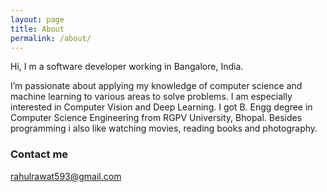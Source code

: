 ```yaml
---
layout: page
title: About
permalink: /about/
---
```


Hi, I m a software developer working in Bangalore, India. 

I’m passionate about applying my knowledge of computer science and machine learning to various areas to solve problems. I am especially interested in Computer Vision and Deep Learning. I got B. Engg degree in Computer Science Engineering from RGPV University, Bhopal. Besides programming i also like watching movies, reading books and photography. 


### Contact me

[rahulrawat593@gmail.com](mailto:rahulrawat593@gmail.com)